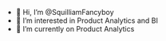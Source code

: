 - 👋 Hi, I’m @SquilliamFancyboy
- 👀 I’m interested in Product Analytics and BI 
- 🌱 I’m currently on Product Analytics 

<!---
SquilliamFancyboy/SquilliamFancyboy is a ✨ special ✨ repository because its `README.md` (this file) appears on your GitHub profile.
You can click the Preview link to take a look at your changes.
--->

